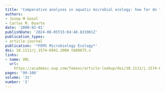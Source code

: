 ```yaml
---
title: 'Comparative analyses in aquatic microbial ecology: how far do they go?'
authors:
- Josep M Gasol
- Carlos M. Duarte
date: '2000-02-01'
publishDate: '2024-08-05T15:04:48.831901Z'
publication_types:
- article-journal
publication: '*FEMS Microbiology Ecology*'
doi: 10.1111/j.1574-6941.2000.tb00675.x
links:
- name: URL
  url: 
    https://academic.oup.com/femsec/article-lookup/doi/10.1111/j.1574-6941.2000.tb00675.x
pages: '99-106'
volume: '31'
number: '2'
---
```

